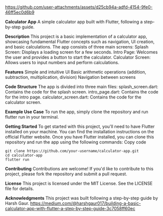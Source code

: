 https://github.com/user-attachments/assets/d25cb94a-adfd-4154-9fe0-46ff5ec0d6b9

**Calculator App**
A simple calculator app built with Flutter, following a step-by-step guide.

**Description**
This project is a basic implementation of a calculator app, showcasing fundamental Flutter concepts such as navigation, UI creation, and basic calculations. The app consists of three main screens:
Splash Screen: Displays a loading screen for a few seconds.
Intro Page: Welcomes the user and provides a button to start the calculator.
Calculator Screen: Allows users to input numbers and perform calculations.

**Features**
Simple and intuitive UI
Basic arithmetic operations (addition, subtraction, multiplication, division)
Navigation between screens

**Code Structure**
The app is divided into three main files:
splash_screen.dart: Contains the code for the splash screen.
intro_page.dart: Contains the code for the intro page.
calculator_screen.dart: Contains the code for the calculator screen.

**Example Use Case**
To run the app, simply clone the repository and run flutter run in your terminal.

**Getting Started**
To get started with this project, you'll need to have Flutter installed on your machine. You can find the installation instructions on the official Flutter website.
Once you have Flutter installed, you can clone this repository and run the app using the following commands:
Copy code
```
git clone https://github.com/your-username/calculator-app.git
cd calculator-app
flutter run
```

**Contributing**
Contributions are welcome! If you'd like to contribute to this project, please fork the repository and submit a pull request.

**License**
This project is licensed under the MIT License. See the LICENSE file for details.

**Acknowledgments**
This project was built following a step-by-step guide by Harsh Gaur.
https://medium.com/@harshgaur017/building-a-basic-calculator-app-with-flutter-a-step-by-step-guide-3c7058ff60ec
